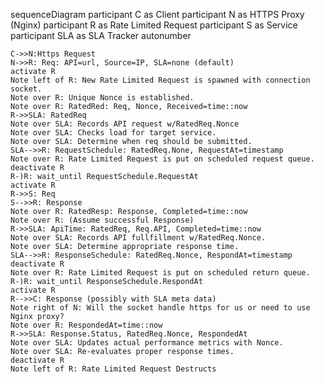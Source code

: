 sequenceDiagram
    participant C as Client
    participant N as HTTPS Proxy (Nginx)
    participant R as Rate Limited Request
    participant S as Service
    participant SLA as SLA Tracker
    autonumber

    C->>N:Https Request
    N->>R: Req: API=url, Source=IP, SLA=none (default)
    activate R
    Note left of R: New Rate Limited Request is spawned with connection socket.
    Note over R: Unique Nonce is established.
    Note over R: RatedRed: Req, Nonce, Received=time::now
    R->>SLA: RatedReq
    Note over SLA: Records API request w/RatedReq.Nonce
    Note over SLA: Checks load for target service.
    Note over SLA: Determine when req should be submitted.
    SLA-->>R: RequestSchedule: RatedReq.None, RequestAt=timestamp
    Note over R: Rate Limited Request is put on scheduled request queue.
    deactivate R
    R-)R: wait_until RequestSchedule.RequestAt
    activate R
    R->>S: Req
    S-->>R: Response
    Note over R: RatedResp: Response, Completed=time::now
    Note over R: (Assume successful Response)
    R->>SLA: ApiTime: RatedReq, Req.API, Completed=time::now
    Note over SLA: Records API fullfillment w/RatedReq.Nonce.
    Note over SLA: Determine appropriate response time.
    SLA-->>R: ResponseSchedule: RatedReq.Nonce, RespondAt=timestamp
    deactivate R
    Note over R: Rate Limited Request is put on scheduled return queue.
    R-)R: wait_until ResponseSchedule.RespondAt
    activate R
    R-->>C: Response (possibly with SLA meta data)   
    Note right of N: Will the socket handle https for us or need to use Nginx proxy?
    Note over R: RespondedAt=time::now     
    R->>SLA: Response.Status, RatedReq.Nonce, RespondedAt
    Note over SLA: Updates actual performance metrics with Nonce.
    Note over SLA: Re-evaluates proper response times.
    deactivate R
    Note left of R: Rate Limited Request Destructs
    